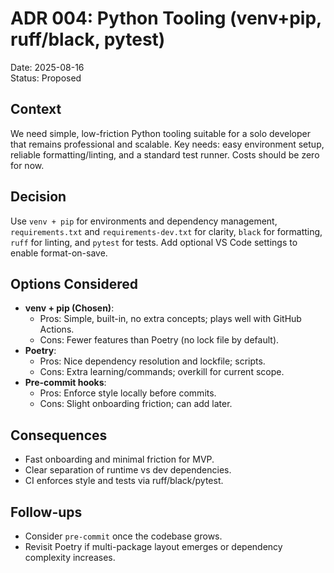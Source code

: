 # ADR 004: Python Tooling (venv+pip, ruff/black, pytest)

Date: 2025-08-16  
Status: Proposed

## Context

We need simple, low-friction Python tooling suitable for a solo developer that remains professional and scalable. Key needs: easy environment setup, reliable formatting/linting, and a standard test runner. Costs should be zero for now.

## Decision

Use `venv + pip` for environments and dependency management, `requirements.txt` and `requirements-dev.txt` for clarity, `black` for formatting, `ruff` for linting, and `pytest` for tests. Add optional VS Code settings to enable format-on-save.

## Options Considered

-   **venv + pip (Chosen)**:
    -   Pros: Simple, built-in, no extra concepts; plays well with GitHub Actions.
    -   Cons: Fewer features than Poetry (no lock file by default).
-   **Poetry**:
    -   Pros: Nice dependency resolution and lockfile; scripts.
    -   Cons: Extra learning/commands; overkill for current scope.
-   **Pre-commit hooks**:
    -   Pros: Enforce style locally before commits.
    -   Cons: Slight onboarding friction; can add later.

## Consequences

-   Fast onboarding and minimal friction for MVP.
-   Clear separation of runtime vs dev dependencies.
-   CI enforces style and tests via ruff/black/pytest.

## Follow-ups

-   Consider `pre-commit` once the codebase grows.
-   Revisit Poetry if multi-package layout emerges or dependency complexity increases.

